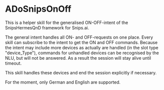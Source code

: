 # ADoSnipsOnOff

This is a helper skill for the generalised ON-OFF-intent of the SnipsHermesQnD framework for Snips.ai.

The general intent handles all ON- and OFF-requests on one place.
Every skill can subscribe to the intent to get the ON and OFF commands.
Because the intent may include more devices as actually are handled (in the
slot type "device_Type"), commands for unhandled devices can be
recognised by the NLU, but will not be answered. As a result the session
will stay alive until timeout.

This skill handles these devices and end the session explicitly if
necessary.


For the moment, only German and English are supported.
